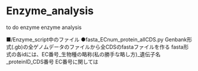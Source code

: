 # Enzyme_analysis
to do enzyme enzyme analysis

■/Enzyme_script中のファイル
●fasta_ECnum_protein_allCDS.py
  Genbank形式(.gb)の全ゲノムデータのファイルから全CDSのfastaファイルを作る
  fasta形式の各idには、EC番号_生物種の略称(私の勝手な略し方)_遺伝子名_proteinID_CDS番号
  EC番号に関しては
